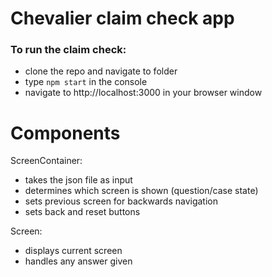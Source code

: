 # Chevalier claim check app


### To run the claim check:

 - clone the repo and navigate to folder
 - type `npm start` in the console
 - navigate to http://localhost:3000 in your browser window
 
# Components

ScreenContainer:
 - takes the json file as input
 - determines which screen is shown (question/case state)
 - sets previous screen for backwards navigation
 - sets back and reset buttons
  
Screen:
 - displays current screen
 - handles any answer given
   
